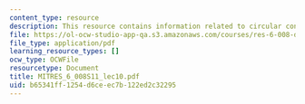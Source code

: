 ```yaml
---
content_type: resource
description: This resource contains information related to circular convolution.
file: https://ol-ocw-studio-app-qa.s3.amazonaws.com/courses/res-6-008-digital-signal-processing-spring-2011/b65341ff1254d6ceec7b122ed2c32295_MITRES_6_008S11_lec10.pdf
file_type: application/pdf
learning_resource_types: []
ocw_type: OCWFile
resourcetype: Document
title: MITRES_6_008S11_lec10.pdf
uid: b65341ff-1254-d6ce-ec7b-122ed2c32295
---
```

